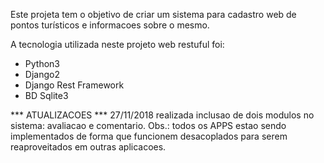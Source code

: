 Este projeta tem o objetivo de criar um sistema para cadastro web de pontos turísticos e informacoes sobre o mesmo.

A tecnologia utilizada neste projeto web restuful foi:

- Python3
- Django2
- Django Rest Framework
- BD Sqlite3

*** ATUALIZACOES ***
27/11/2018 realizada inclusao de dois modulos no sistema: avaliacao e comentario.
Obs.: todos os APPS estao sendo implementados de forma que funcionem desacoplados para serem reaproveitados em outras aplicacoes.
